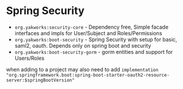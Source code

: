 # Spring Security

- `org.yakworks:security-core` - Dependency free, Simple facade interfaces and impls for User/Subject and Roles/Permissions
- `org.yakworks:boot-security` - Spring Security with setup for basic, saml2, oauth. Depends only on spring boot and security
- `org.yakworks:boot-security-gorm` - gorm entities and support for Users/Roles

when adding to a project may also need to add 
`implementation "org.springframework.boot:spring-boot-starter-oauth2-resource-server:$springBootVersion"`


